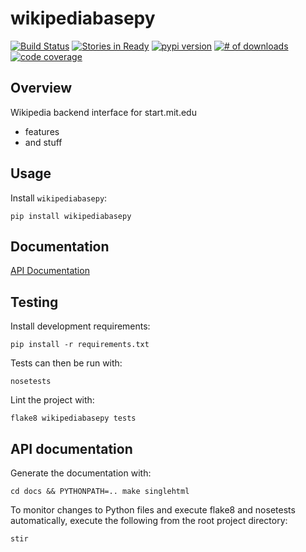 # wikipediabasepy

[![Build Status](https://secure.travis-ci.org/fakedrake/wikipediabasepy.png)](http://travis-ci.org/fakedrake/wikipediabasepy)
[![Stories in Ready](https://badge.waffle.io/fakedrake/wikipediabasepy.png?label=ready)](https://waffle.io/fakedrake/wikipediabasepy) [![pypi version](https://badge.fury.io/py/wikipediabasepy.png)](http://badge.fury.io/py/wikipediabasepy)
[![# of downloads](https://pypip.in/d/wikipediabasepy/badge.png)](https://crate.io/packages/wikipediabasepy?version=latest)
[![code coverage](https://coveralls.io/repos/fakedrake/wikipediabasepy/badge.png?branch=master)](https://coveralls.io/r/fakedrake/wikipediabasepy?branch=master)

## Overview

Wikipedia backend interface for start.mit.edu

* features
* and stuff 

## Usage

Install `wikipediabasepy`:

    pip install wikipediabasepy

## Documentation

[API Documentation](http://wikipediabasepy.rtfd.org)

## Testing

Install development requirements:

    pip install -r requirements.txt

Tests can then be run with:

    nosetests

Lint the project with:

    flake8 wikipediabasepy tests

## API documentation

Generate the documentation with:

    cd docs && PYTHONPATH=.. make singlehtml

To monitor changes to Python files and execute flake8 and nosetests
automatically, execute the following from the root project directory:

    stir